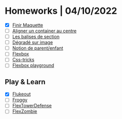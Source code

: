 # Homeworks | 04/10/2022

- [x] [Finir Maquette](https://github.com/Liam-Nothing/CoursB3/tree/main/IntegrationWeb/01-Maquette)
- [ ] [Aligner un container au centre](https://www.notion.so/haudrey/Aligner-le-container-au-centre-de-la-page-624698c37ffc4d13bfd41c4140e0dd0f)
- [ ] [Les balises de section](https://www.instagram.com/p/Cd7u1e4IXiY/?utm_source=ig_web_copy_link)
- [ ] [Dégradé sur image](https://www.instagram.com/p/Cd-UPidIuKY/?utm_source=ig_web_copy_link)
- [ ] [Notion de parent/enfant](https://www.instagram.com/p/Ce5iixfo6vN/?utm_source=ig_web_copy_link)
- [ ] [Flexbox](https://www.notion.so/haudrey/Flexbox-c15b0245d6ef4ac1a140ca349eced19a)
- [ ] [Css-tricks](https://css-tricks.com/snippets/css/a-guide-to-flexbox/)
- [ ] [Flexbox playground](https://codepen.io/enxaneta/full/adLPwv)

## Play & Learn

- [x] [Flukeout](https://flukeout.github.io/)
- [ ] [Froggy](https://flexboxfroggy.com/#fr)
- [ ] [FlexTowerDefense](http://www.flexboxdefense.com/)
- [ ] [FlexZombie](https://mastery.games/flexboxzombies/)